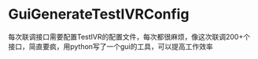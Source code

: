 # GuiGenerateTestIVRConfig
每次联调接口需要配置TestIVR的配置文件，每次都很麻烦，像这次联调200+个接口，简直要疯，用python写了一个gui的工具，可以提高工作效率
